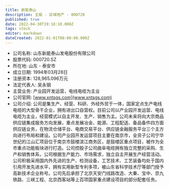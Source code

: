 ```yaml
---
title: 新能泰山
description: 主板 - 区域地产 - 000720
published: true
date: 2022-04-30T19:18:10.000Z
tags: stock
editor: markdown
dateCreated: 2022-01-01T00:00:00.000Z
---
```


- 公司名称: 山东新能泰山发电股份有限公司
- 股票代码: 000720.SZ
- 所在地: 山东 - 泰安市
- 成立日期: 1994年03月28日
- 注册资本: 128,965.096万元
- 法定代表人: 吴永钢
- 主营业务: 产业园开发运营，电线电缆为主业
- 公司官网: [www.xntsgs.com](www.xntsgs.com)
- 公司介绍: 公司是集生产、经营、科研、外经外贸于一体，国家定点生产电线电缆的大型骨干企业，拥有进出口自营权。目前公司以产业园开发运营、电线电缆为主业，经营模式以自主开发、生产、销售为主。公司未来将向大宗商品供应链集成服务方向发展，重点发展冶金、能源、工程配送、备品备件四方面供应链业务，在物流仓储平台、电商交易平台、供应链金融服务平台三个主方向进行布局和建设。公司产业园开发运营项目主要在南京市，全资子公司宁华世纪的江山汇项目位于南京市鼓楼滨江商务区，是鼓楼区重点项目，被作为全市重点功能板块进行打造。公司控股子公司曲阜电缆拥有独立完整的采购、生产和销售体系，公司根据生产能力、市场需求，独立自主开展生产经营活动。公司积极采用国内外先进的生产、检测设备，工艺技术、工艺装备均处于国内引用开发先进水平，拥有实用新型专利多项，被山东省科学技术厅等部门授予高新技术企业称号。公司先后承担了北京天安门线路改造、大秦、宝中、京九铁路、三峡工程、北京西客站等上百项国家重点建设项目的部分配套任务。



